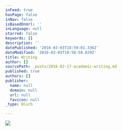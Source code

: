```yaml
---
inFeed: true
hasPage: false
inNav: false
isBasedOnUrl: ''
inLanguage: null
starred: false
keywords: []
description: ''
datePublished: '2016-03-03T18:59:01.336Z'
dateModified: '2016-03-03T18:58:58.029Z'
title: Writing
author: []
sourcePath: _posts/2016-02-17-academic-writing.md
published: true
authors: []
publisher:
  name: null
  domain: null
  url: null
  favicon: null
_type: Blurb

---
```

![](https://s3-us-west-2.amazonaws.com/the-grid-img/p/6618d5db0bd224777db96d14474811ba2745a557.jpg)